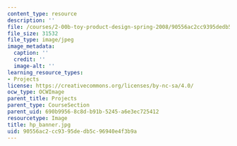 ```yaml
---
content_type: resource
description: ''
file: /courses/2-00b-toy-product-design-spring-2008/90556ac2cc9395dedb5c96940e4f3b9a_hp_banner.jpg
file_size: 31532
file_type: image/jpeg
image_metadata:
  caption: ''
  credit: ''
  image-alt: ''
learning_resource_types:
- Projects
license: https://creativecommons.org/licenses/by-nc-sa/4.0/
ocw_type: OCWImage
parent_title: Projects
parent_type: CourseSection
parent_uid: 690b9956-8c8d-b91b-5245-a6e3ec725412
resourcetype: Image
title: hp_banner.jpg
uid: 90556ac2-cc93-95de-db5c-96940e4f3b9a
---
```

